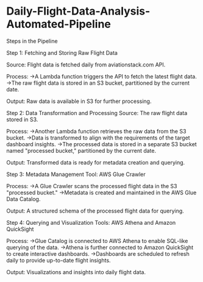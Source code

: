 # Daily-Flight-Data-Analysis-Automated-Pipeline

Steps in the Pipeline

Step 1: Fetching and Storing Raw Flight Data

Source: Flight data is fetched daily from aviationstack.com API.

Process:
->A Lambda function triggers the API to fetch the latest flight data.
->The raw flight data is stored in an S3 bucket, partitioned by the current date.

Output: Raw data is available in S3 for further processing.


Step 2: Data Transformation and Processing
Source: The raw flight data stored in S3.

Process:
->Another Lambda function retrieves the raw data from the S3 bucket.
->Data is transformed to align with the requirements of the target dashboard insights.
->The processed data is stored in a separate S3 bucket named "processed bucket," partitioned by the current date.

Output: Transformed data is ready for metadata creation and querying.


Step 3: Metadata Management
Tool: AWS Glue Crawler

Process:
->A Glue Crawler scans the processed flight data in the S3 "processed bucket."
->Metadata is created and maintained in the AWS Glue Data Catalog.

Output: A structured schema of the processed flight data for querying.


Step 4: Querying and Visualization
Tools: AWS Athena and Amazon QuickSight

Process:
->Glue Catalog is connected to AWS Athena to enable SQL-like querying of the data.
->Athena is further connected to Amazon QuickSight to create interactive dashboards.
->Dashboards are scheduled to refresh daily to provide up-to-date flight insights.

Output: Visualizations and insights into daily flight data.

